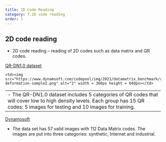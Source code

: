 ```yaml
---
title: 2D Code Reading 
category: 7.2D code reading
order: 1
---
```


## 2D code reading

 * 2D code reading – reading of 2D codes such as data matrix and QR codes.


[QR-DN1.0 dataset](https://www.ncbi.nlm.nih.gov/pmc/articles/PMC8627996/)

<table>
  <tr href="https://www.ncbi.nlm.nih.gov/pmc/articles/PMC8627996/">
    <td> - The QR-DN1.0 dataset includes 5 categories of QR codes that will cover low to high density levels. Each group has 15 QR codes: 5 images for testing and 10 images for training. </td>

    <td><img src="https://www.dynamsoft.com/codepool/img/2021/datamatrix_benchmark/resist-deformation-sample2.png" alt="2" width = 360px height = 640px></td>
   </tr> 
</table>




[Dynamosoft](https://www.dynamsoft.com/codepool/data-matrix-reading-benchmark-and-comparison.html)
- The data set has 57 valid images with 112 Data Matrix codes. The images are put into three categories: synthetic, Internet and industrial.
